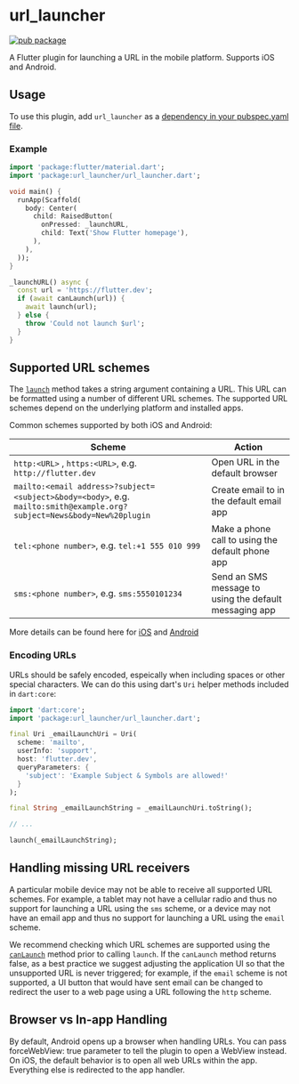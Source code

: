 # url_launcher

[![pub package](https://img.shields.io/pub/v/url_launcher.svg)](https://pub.dartlang.org/packages/url_launcher)

A Flutter plugin for launching a URL in the mobile platform. Supports iOS and Android.

## Usage
To use this plugin, add `url_launcher` as a [dependency in your pubspec.yaml file](https://flutter.dev/platform-plugins/).

### Example

``` dart
import 'package:flutter/material.dart';
import 'package:url_launcher/url_launcher.dart';

void main() {
  runApp(Scaffold(
    body: Center(
      child: RaisedButton(
        onPressed: _launchURL,
        child: Text('Show Flutter homepage'),
      ),
    ),
  ));
}

_launchURL() async {
  const url = 'https://flutter.dev';
  if (await canLaunch(url)) {
    await launch(url);
  } else {
    throw 'Could not launch $url';
  }
}

```

## Supported URL schemes

The [`launch`](https://www.dartdocs.org/documentation/url_launcher/latest/url_launcher/launch.html) method
takes a string argument containing a URL. This URL
can be formatted using a number of different URL schemes. The supported
URL schemes depend on the underlying platform and installed apps.

Common schemes supported by both iOS and Android:

| Scheme | Action |
|---|---|
| `http:<URL>` , `https:<URL>`, e.g. `http://flutter.dev` | Open URL in the default browser |
| `mailto:<email address>?subject=<subject>&body=<body>`, e.g. `mailto:smith@example.org?subject=News&body=New%20plugin` | Create email to <email address> in the default email app |
| `tel:<phone number>`, e.g. `tel:+1 555 010 999` | Make a phone call to <phone number> using the default phone app |
| `sms:<phone number>`, e.g. `sms:5550101234` | Send an SMS message to <phone number> using the default messaging app |

More details can be found here for [iOS](https://developer.apple.com/library/content/featuredarticles/iPhoneURLScheme_Reference/Introduction/Introduction.html) and [Android](https://developer.android.com/guide/components/intents-common.html)

### Encoding URLs

URLs should be safely encoded, espeically when including spaces or other special characters. We can do this using dart's `Uri` helper methods included in `dart:core`:
```dart
import 'dart:core';
import 'package:url_launcher/url_launcher.dart';

final Uri _emailLaunchUri = Uri(
  scheme: 'mailto',
  userInfo: 'support',
  host: 'flutter.dev',
  queryParameters: {
    'subject': 'Example Subject & Symbols are allowed!'
  }
);

final String _emailLaunchString = _emailLaunchUri.toString();

// ...

launch(_emailLaunchString);
```

## Handling missing URL receivers

A particular mobile device may not be able to receive all supported URL schemes.
For example, a tablet may not have a cellular radio and thus no support for
launching a URL using the `sms` scheme, or a device may not have an email app
and thus no support for launching a URL using the `email` scheme.

We recommend checking which URL schemes are supported using the
[`canLaunch`](https://www.dartdocs.org/documentation/url_launcher/latest/url_launcher/canLaunch.html)
method prior to calling `launch`. If the `canLaunch` method returns false, as a
best practice we suggest adjusting the application UI so that the unsupported
URL is never triggered; for example, if the `email` scheme is not supported, a
UI button that would have sent email can be changed to redirect the user to a
web page using a URL following the `http` scheme.

## Browser vs In-app Handling
By default, Android opens up a browser when handling URLs. You can pass
forceWebView: true parameter to tell the plugin to open a WebView instead. On
iOS, the default behavior is to open all web URLs within the app. Everything
else is redirected to the app handler.
